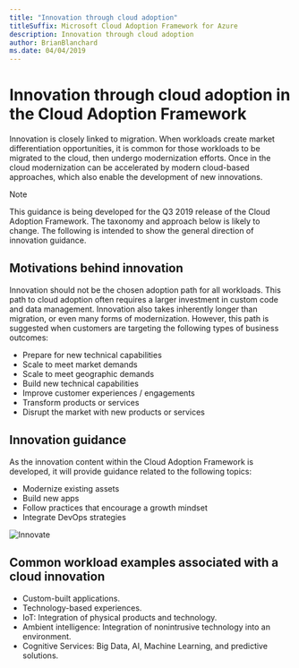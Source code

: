 ```yaml
---
title: "Innovation through cloud adoption"
titleSuffix: Microsoft Cloud Adoption Framework for Azure
description: Innovation through cloud adoption
author: BrianBlanchard
ms.date: 04/04/2019
---
```


# Innovation through cloud adoption in the Cloud Adoption Framework

Innovation is closely linked to migration. When workloads create market differentiation opportunities, it is common for those workloads to be migrated to the cloud, then undergo modernization efforts. Once in the cloud modernization can be accelerated by modern cloud-based approaches, which also enable the development of new innovations.

> [!NOTE]
> This guidance is being developed for the Q3 2019 release of the Cloud Adoption Framework. The taxonomy and approach below is likely to change. The following is intended to show the general direction of innovation guidance.

## Motivations behind innovation

Innovation should not be the chosen adoption path for all workloads. This path to cloud adoption often requires a larger investment in custom code and data management. Innovation also takes inherently longer than migration, or even many forms of modernization. However, this path is suggested when customers are targeting the following types of business outcomes:

- Prepare for new technical capabilities
- Scale to meet market demands
- Scale to meet geographic demands
- Build new technical capabilities
- Improve customer experiences / engagements
- Transform products or services
- Disrupt the market with new products or services

## Innovation guidance

As the innovation content within the Cloud Adoption Framework is developed, it will provide guidance related to the following topics:

- Modernize existing assets
- Build new apps
- Follow practices that encourage a growth mindset
- Integrate DevOps strategies

![Innovate](../_images/innovate.png)

## Common workload examples associated with a cloud innovation

- Custom-built applications.
- Technology-based experiences.
- IoT: Integration of physical products and technology.
- Ambient intelligence: Integration of nonintrusive technology into an environment.
- Cognitive Services: Big Data, AI, Machine Learning, and predictive solutions.
